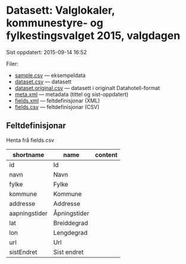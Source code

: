 # Datasett:     Valglokaler, kommunestyre- og fylkestingsvalget 2015, valgdagen
 Sist oppdatert: 2015-09-14 16:52

 Filer:
 - [sample.csv](sample.csv) — eksempeldata
 - [dataset.csv](dataset.csv) — datasett
 - [dataset.original.csv](dataset.original.csv) — datasett i originalt Datahotell-format
 - [meta.xml](meta.xml) — metadata (tittel og sist-oppdatert)
 - [fields.xml](fields.xml) — feltdefinisjonar (XML)
 - [fields.csv](fields.csv) — feltdefinisjonar (CSV)


## Feltdefinisjonar
Henta frå fields.csv

| shortname | name | content |
| --- | --- | --- |
| id | Id |  |
| navn | Navn |  |
| fylke | Fylke |  |
| kommune | Kommune |  |
| addresse | Addresse |  |
| aapningstider | Åpningstider |  |
| lat | Breiddegrad |  |
| lon | Lengdegrad |  |
| url | Url |  |
| sistEndret | Sist endret |  |

